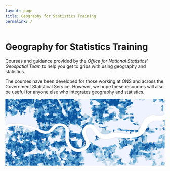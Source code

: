 ```yaml
---
layout: page
title: Geography for Statistics Training
permalink: /
---
```


# Geography for Statistics Training

Courses and guidance provided by the *Office for National Statistics' Geospatial Team* to help you get to grips with using geography and statistics. 

The courses have been developed for those working at ONS and across the Government Statistical Service. However, we hope these resources will also be useful for anyone else who integrates geography and statistics.

![Map showing population density for output ares in London](https://github.com/ONSgeo/geospatial-training/blob/master/pages/EastEnders.PNG)